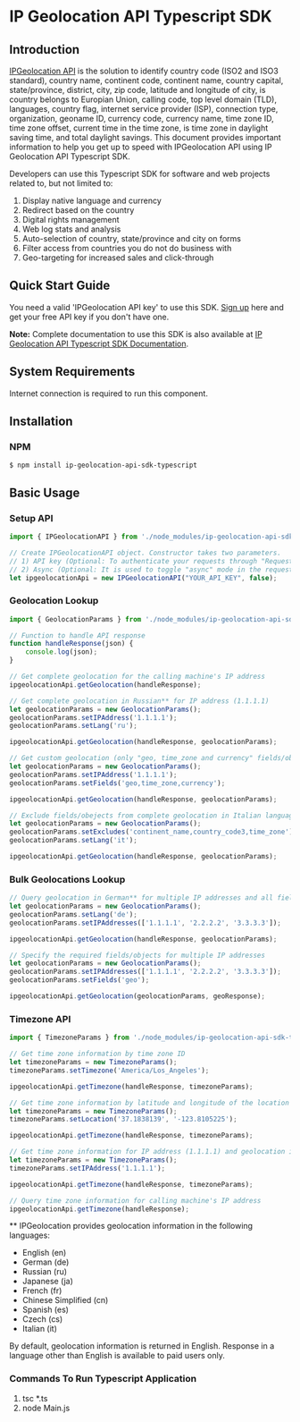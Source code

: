 # IP Geolocation API Typescript SDK

## Introduction

[IPGeolocation API](https://ipgeolocation.io) is the solution to identify country code (ISO2 and ISO3 standard), country name, continent code, continent name, country capital, state/province, district, city, zip code, latitude and longitude of city, is country belongs to Europian Union, calling code, top level domain (TLD), languages, country flag, internet service provider (ISP), connection type, organization, geoname ID, currency code, currency name, time zone ID, time zone offset, current time in the time zone, is time zone in daylight saving time, and total daylight savings. This document provides important information to help you get up to speed with IPGeolocation API using IP Geolocation API Typescript SDK.

Developers can use this Typescript SDK for software and web projects related to, but not limited to:

1. Display native language and currency
2. Redirect based on the country
3. Digital rights management
4. Web log stats and analysis
5. Auto-selection of country, state/province and city on forms
6. Filter access from countries you do not do business with
7. Geo-targeting for increased sales and click-through

## Quick Start Guide

You need a valid 'IPGeolocation API key' to use this SDK. [Sign up](https://ipgeolocation.io/signup) here and get your free API key if you don't have one.

**Note:** Complete documentation to use this SDK is also available at [IP Geolocation API Typescript SDK Documentation](https://ipgeolocation.io/documentation/ip-geolocation-api-typescript-sdk-201809051239).

## System Requirements

Internet connection is required to run this component.

## Installation

### NPM

```cli
$ npm install ip-geolocation-api-sdk-typescript
```

## Basic Usage

### Setup API

```ts
import { IPGeolocationAPI } from './node_modules/ip-geolocation-api-sdk-typescript/IPGeolocationAPI';

// Create IPGeolocationAPI object. Constructor takes two parameters.
// 1) API key (Optional: To authenticate your requests through "Request Origin", you can skip it.)
// 2) Async (Optional: It is used to toggle "async" mode in the requests. By default, it is true.)
let ipgeolocationApi = new IPGeolocationAPI("YOUR_API_KEY", false); 
```

### Geolocation Lookup

```ts
import { GeolocationParams } from './node_modules/ip-geolocation-api-sdk-typescript/GeolocationParams';

// Function to handle API response
function handleResponse(json) {
    console.log(json);
}

// Get complete geolocation for the calling machine's IP address
ipgeolocationApi.getGeolocation(handleResponse);

// Get complete geolocation in Russian** for IP address (1.1.1.1)
let geolocationParams = new GeolocationParams();
geolocationParams.setIPAddress('1.1.1.1');
geolocationParams.setLang('ru');

ipgeolocationApi.getGeolocation(handleResponse, geolocationParams);

// Get custom geolocation (only "geo, time_zone and currency" fields/objects) for an IP address (1.1.1.1)
let geolocationParams = new GeolocationParams();
geolocationParams.setIPAddress('1.1.1.1'); 
geolocationParams.setFields('geo,time_zone,currency');

ipgeolocationApi.getGeolocation(handleResponse, geolocationParams);

// Exclude fields/obejects from complete geolocation in Italian language
let geolocationParams = new GeolocationParams();
geolocationParams.setExcludes('continent_name,country_code3,time_zone');
geolocationParams.setLang('it');

ipgeolocationApi.getGeolocation(handleResponse, geolocationParams);
```

### Bulk Geolocations Lookup

```ts
// Query geolocation in German** for multiple IP addresses and all fields
let geolocationParams = new GeolocationParams();
geolocationParams.setLang('de');
geolocationParams.setIPAddresses(['1.1.1.1', '2.2.2.2', '3.3.3.3']);

ipgeolocationApi.getGeolocation(handleResponse, geolocationParams);

// Specify the required fields/objects for multiple IP addresses
let geolocationParams = new GeolocationParams();
geolocationParams.setIPAddresses(['1.1.1.1', '2.2.2.2', '3.3.3.3']);
geolocationParams.setFields('geo');

ipgeolocationApi.getGeolocation(geolocationParams, geoResponse);
```

### Timezone API

```ts
import { TimezoneParams } from './node_modules/ip-geolocation-api-sdk-typescript/TimezoneParams';

// Get time zone information by time zone ID
let timezoneParams = new TimezoneParams();
timezoneParams.setTimezone('America/Los_Angeles');

ipgeolocationApi.getTimezone(handleResponse, timezoneParams);

// Get time zone information by latitude and longitude of the location
let timezoneParams = new TimezoneParams();
timezoneParams.setLocation('37.1838139', '-123.8105225');

ipgeolocationApi.getTimezone(handleResponse, timezoneParams);

// Get time zone information for IP address (1.1.1.1) and geolocation information Japanese**
let timezoneParams = new TimezoneParams();
timezoneParams.setIPAddress('1.1.1.1');

ipgeolocationApi.getTimezone(handleResponse, timezoneParams);

// Query time zone information for calling machine's IP address
ipgeolocationApi.getTimezone(handleResponse);
```

** IPGeolocation provides geolocation information in the following languages:

* English (en)
* German (de)
* Russian (ru)
* Japanese (ja)
* French (fr)
* Chinese Simplified (cn)
* Spanish (es)
* Czech (cs)
* Italian (it)

By default, geolocation information is returned in English. Response in a language other than English is available to paid users only.

### Commands To Run Typescript Application

1. tsc *.ts
2. node Main.js
